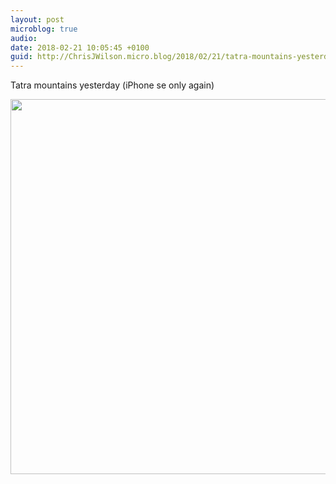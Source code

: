 ```yaml
---
layout: post
microblog: true
audio: 
date: 2018-02-21 10:05:45 +0100
guid: http://ChrisJWilson.micro.blog/2018/02/21/tatra-mountains-yesterday.html
---
```

Tatra mountains yesterday (iPhone se only again) 

<img src="http://chrisjwilson.me/uploads/2018/e3db4516be.jpg" width="600" height="600" />
